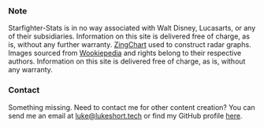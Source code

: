 
### Note

Starfighter-Stats is in no way associated with Walt Disney, Lucasarts, or any of their subsidiaries. 
Information on this site is delivered free of charge, as is, without any further warranty.
[ZingChart](https://jekyllrb.com/) used to construct radar graphs.
Images sourced from [Wookiepedia](http://starwars.wikia.com/wiki/Main_Page) and rights belong to their respective authors.
Information on this site is delivered free of charge, as is, without any warranty.

### Contact

Something missing. Need to contact me for other content creation? You can send me an email at [luke@lukeshort.tech](mailto:luke@lukeshort.tech) or find my GitHub profile [here](https://github.com/lshort2).
